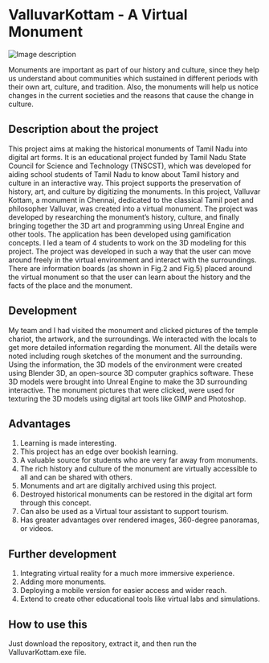 # ValluvarKottam - A Virtual Monument
![Image description](https://romeychristo.com/wp-content/uploads/2019/11/HighresScreenshot00006-1400x700.png)

Monuments are important as part of our history and culture, since they help us understand about communities which sustained in different periods with their own art, culture, and tradition. Also, the monuments will help us notice changes in the current societies and the reasons that cause the change in culture.

## Description about the project
This project aims at making the historical monuments of Tamil Nadu into digital art forms. It is an educational project funded by Tamil Nadu State Council for Science and Technology (TNSCST), which was developed for aiding school students of Tamil Nadu to know about Tamil history and culture in an interactive way. This project supports the preservation of history, art, and culture by digitizing the monuments.
In this project, Valluvar Kottam, a monument in Chennai, dedicated to the classical Tamil poet and philosopher Valluvar, was created into a virtual monument. The project was developed by researching the monument’s history, culture, and finally bringing together the 3D art and programming using Unreal Engine and other tools. The application has been developed using gamification concepts.
I led a team of 4 students to work on the 3D modeling for this project. The project was developed in such a way that the user can move around freely in the virtual environment and interact with the surroundings. There are information boards (as shown in Fig.2 and Fig.5) placed around the virtual monument so that the user can learn about the history and the facts of the place and the monument.


## Development
My team and I had visited the monument and clicked pictures of the temple chariot, the artwork, and the surroundings. We interacted with the locals to get more detailed information regarding the monument. All the details were noted including rough sketches of the monument and the surrounding. Using the information, the 3D models of the environment were created using Blender 3D, an open-source 3D computer graphics software. These 3D models were brought into Unreal Engine to make the 3D surrounding interactive. The monument pictures that were clicked, were used for texturing the 3D models using digital art tools like GIMP and Photoshop.

## Advantages
1. Learning is made interesting.
2. This project has an edge over bookish learning.
3. A valuable source for students who are very far away from monuments.
4. The rich history and culture of the monument are virtually accessible to all and can be shared with others.
5. Monuments and art are digitally archived using this project.
6. Destroyed historical monuments can be restored in the digital art form through this
concept.
7. Can also be used as a Virtual tour assistant to support tourism.
8. Has greater advantages over rendered images, 360-degree panoramas, or videos.

## Further development
1. Integrating virtual reality for a much more immersive experience.
2. Adding more monuments.
3. Deploying a mobile version for easier access and wider reach.
4. Extend to create other educational tools like virtual labs and simulations.

## How to use this
Just download the repository, extract it, and then run the ValluvarKottam.exe file. 

